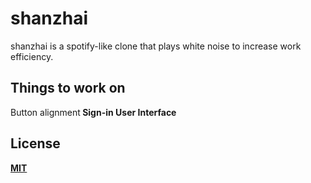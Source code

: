 # shanzhai
shanzhai is a spotify-like clone that plays white noise to increase work efficiency.

## Things to work on
Button alignment<b>
Sign-in User Interface

## License
[MIT](https://choosealicense.com/licenses/mit/)

